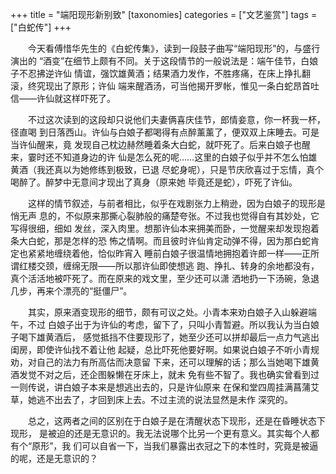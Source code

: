 +++
title = "端阳现形新别致"
[taxonomies]
categories = ["文艺鉴赏"]
tags = ["白蛇传"]
+++
<!-- # 端阳现形新别致 -->
<!--LINK: 2008-03-20 20:27:18 http://lymslive.blog.163.com/blog/static/8429175200822082718248/ -->

<!-- 七阶子　2008-3-20 -->

　　今天看傅惜华先生的《白蛇传集》，读到一段鼓子曲写“端阳现形”的，与盛行演出的
“酒变”在细节上颇有不同。关于这段情节的一般说法是：端午佳节，白娘子不忍拂逆许仙
情谊，强饮雄黄酒；结果酒力发作，不胜疼痛，在床上挣扎翻滚，终究现出了原形；许仙
端来醒酒汤，可当他揭开罗帐，惟见一条白蛇昂首吐信——许仙就这样吓死了。

　　不过这次读到的这段却只说他们夫妻俩喜庆佳节，郎情妾意，你一杯我一杯，径直喝
到日落西山。许仙与白娘子都喝得有点醉薰薰了，便双双上床睡去。可是当许仙醒来，竟
发现自己枕边赫然睡着条大白蛇，就吓死了。后来白娘子也醒来，霎时还不知道身边的许
仙是怎么死的呢……这里的白娘子似乎并不怎么怕雄黄酒（我还真以为她修练到极致，已退
尽蛇身呢），只是节庆欣喜过于忘情，真个喝醉了。醉梦中无意间才现出了真身（原来她
毕竟还是蛇），吓死了许仙。
<!-- more -->

　　这样的情节叙述，与前者相比，似乎在戏剧张力上稍逊，因为白娘子的现形是悄无声
息的，不似原来那撕心裂肺般的痛楚夸张。不过我也觉得自有其妙处，它写得很细，细如
发丝，深入肉里。想那许仙本来拥美而卧，一觉醒来却发现抱着条大白蛇，那是怎样的恐
怖之情啊。而且彼时许仙肯定动弹不得，因为那白蛇肯定也紧紧地缠绕着他，恰似昨宵入
睡前白娘子很温情地拥抱着许郎一样——正所谓红楼交颈，缠绵无限——所以那许仙即使想逃
跑、挣扎、转身的余地都没有，真个活活地被吓死了。而在原来的戏文里，至少还可以潇
洒地扔一下汤碗，急退几步，再来个漂亮的“挺僵尸”。

　　其实，原来酒变现形的细节，颇有可议之处。小青本来劝白娘子入山躲避端午，不过
白娘子出于为许仙的考虑，留下了，只叫小青暂避。所以我认为当白娘子喝下雄黄酒后，
感觉抵挡不住要现形了，她至少还可以拼却最后一点力气逃出闺房，即使许仙找不着让他
起疑，总比吓死他要好啊。如果说白娘子不听小青规劝，对自己的法力有所高估而决意留
下来，还可以理解的话；那么当她喝下雄黄酒发觉不对之后，还企图躲懒在牙床上，就未
免有些不智了。我也确实曾看到过一则传说，讲白娘子本来是想逃出去的，只是许仙原来
在保和堂四周挂满菖蒲艾草，她逃不出去了，才回到床上去。不过主流的说法显然是未作
深究的。

　　总之，这两者之间的区别在于白娘子是在清醒状态下现形，还是在昏睡状态下现形，
是被迫的还是无意识的。我无法说哪个比另一个更有意义。其实每个人都有个“原形”，我
们可以自省一下，当我们暴露出衣冠之下的本性时，究竟是被逼的呢，还是无意识的？

